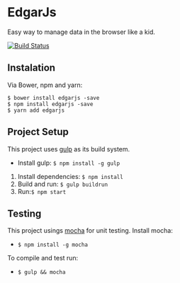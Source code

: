 # EdgarJs

Easy way to manage data in the browser like a kid.

[![Build Status](https://travis-ci.org/DiogenesPolanco/EdgarJs.svg?branch=master)](https://travis-ci.org/DiogenesPolanco/EdgarJs)

 
 
## Instalation
Via Bower, npm  and yarn:

    $ bower install edgarjs -save
    $ npm install edgarjs -save
    $ yarn add edgarjs


## Project Setup

This project uses [gulp](http://gulpjs.com/) as its build system. 

- Install gulp: `$ npm install -g gulp`

1. Install dependencies: `$ npm install`
2. Build and run: `$ gulp buildrun`
3. Run:`$ npm start`

## Testing

This project usings [mocha](http://mochajs.org/) for unit testing. Install mocha:

- `$ npm install -g mocha`

To compile and test run:

-  `$ gulp && mocha`
 
